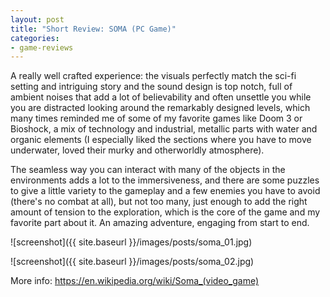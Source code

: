 ```yaml
---
layout: post
title: "Short Review: SOMA (PC Game)"
categories:
- game-reviews
---
```


<p>
A really well crafted experience: the visuals perfectly match the sci-fi setting and intriguing story and the sound design is top notch, full of ambient noises that add a lot of believability and often unsettle you while you are distracted looking around the remarkably designed levels, which many times reminded me of some of my favorite games like Doom 3 or Bioshock, a mix of technology and industrial, metallic parts with water and organic elements (I especially liked the sections where you have to move underwater, loved their murky and otherworldly atmosphere). 
</p>

<p>
The seamless way you can interact with many of the objects in the environments adds a lot to the immersiveness, and there are some puzzles to give a little variety to the gameplay and a few enemies you have to avoid (there's no combat at all), but not too many, just enough to add the right amount of tension to the exploration, which is the core of the game and my favorite part about it. An amazing adventure, engaging from start to end.
</p>


![screenshot]({{ site.baseurl }}/images/posts/soma_01.jpg)

![screenshot]({{ site.baseurl }}/images/posts/soma_02.jpg)


<p>More info: <a href="https://en.wikipedia.org/wiki/Soma_(video_game)">https://en.wikipedia.org/wiki/Soma_(video_game)</a><p>